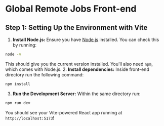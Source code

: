 # Global Remote Jobs Front-end
## Step 1: Setting Up the Environment with Vite
1. **Install Node.js:**
Ensure you have [Node.js](https://nodejs.org/en) installed. You can check this by running:
```bash
node -v
```
This should give you the current version installed. You'll also need `npm`, which comes with Node.js.
2. **Install dependencies:**
Inside front-end directory run the following command:
```bash
npm install
```
3. **Run the Development Server:**
Within the same directory run:
```bash
npm run dev
```
You should see your Vite-powered React app running at `http://localhost:5173`!